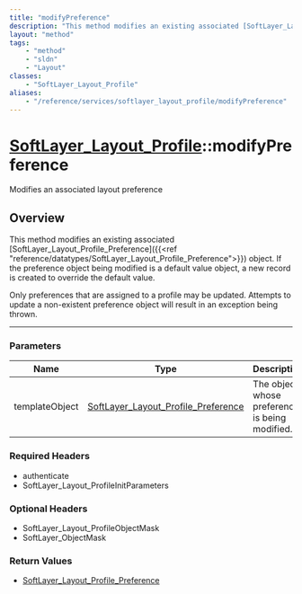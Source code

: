 ```yaml
---
title: "modifyPreference"
description: "This method modifies an existing associated [SoftLayer_Layout_Profile_Preference]({{<ref 'reference/datatypes/SoftLayer_... "
layout: "method"
tags:
    - "method"
    - "sldn"
    - "Layout"
classes:
    - "SoftLayer_Layout_Profile"
aliases:
    - "/reference/services/softlayer_layout_profile/modifyPreference"
---
```

# [SoftLayer_Layout_Profile](/reference/services/SoftLayer_Layout_Profile)::modifyPreference

Modifies an associated layout preference


## Overview 
This method modifies an existing associated [SoftLayer_Layout_Profile_Preference]({{<ref "reference/datatypes/SoftLayer_Layout_Profile_Preference">}}) object. If the preference object being modified is a default value object, a new record is created to override the default value. 

Only preferences that are assigned to a profile may be updated. Attempts to update a non-existent preference object will result in an exception being thrown. 

-----

### Parameters 
|Name | Type | Description |
| --- | --- | --- |
|templateObject| <a href='/reference/datatypes/SoftLayer_Layout_Profile_Preference'>SoftLayer_Layout_Profile_Preference </a>| The object whose preference is being modified.|


### Required Headers
* authenticate
* SoftLayer_Layout_ProfileInitParameters


### Optional Headers
* SoftLayer_Layout_ProfileObjectMask
* SoftLayer_ObjectMask

### Return Values
* <a href='/reference/datatypes/SoftLayer_Layout_Profile_Preference'>SoftLayer_Layout_Profile_Preference </a>




